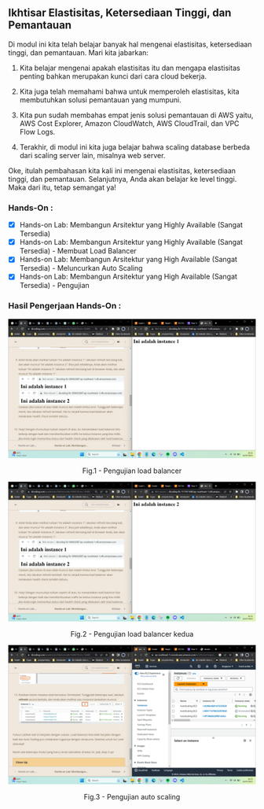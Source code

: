 ## Ikhtisar Elastisitas, Ketersediaan Tinggi, dan Pemantauan

Di modul ini kita telah belajar banyak hal mengenai elastisitas, ketersediaan tinggi, dan pemantauan. Mari kita jabarkan:

1. Kita belajar mengenai apakah elastisitas itu dan mengapa elastisitas penting bahkan merupakan kunci dari cara cloud bekerja. 

2. Kita juga telah memahami bahwa untuk memperoleh elastisitas, kita membutuhkan solusi pemantauan yang mumpuni.

3. Kita pun sudah membahas empat jenis solusi pemantauan di AWS yaitu, AWS Cost Explorer, Amazon CloudWatch, AWS CloudTrail, dan VPC Flow Logs.

4. Terakhir, di modul ini kita juga belajar bahwa scaling database berbeda dari scaling server lain, misalnya web server. 

Oke, itulah pembahasan kita kali ini mengenai elastisitas, ketersediaan tinggi, dan pemantauan. Selanjutnya, Anda akan belajar ke level tinggi. Maka dari itu, tetap semangat ya!

### Hands-On : 
- [x] Hands-on Lab: Membangun Arsitektur yang Highly Available (Sangat Tersedia) 
- [x] Hands-on Lab: Membangun Arsitektur yang Highly Available (Sangat Tersedia) - Membuat Load Balancer
- [x] Hands-on Lab: Membangun Arsitektur yang High Available (Sangat Tersedia) - Meluncurkan Auto Scaling
- [x] Hands-on Lab: Membangun Arsitektur yang High Available (Sangat Tersedia) - Pengujian

### Hasil Pengerjaan Hands-On :

<div align="center">
<img src="./image/Hands-On-8-1.png" alt="Pengujian load balancer"/>
<p> Fig.1 - Pengujian load balancer </p>

<img src="./image/Hands-On-8-2.png" alt="Pengujian load balancer kedua"/>
<p> Fig.2 - Pengujian load balancer kedua </p>

<img src="./image/Hands-On-8-3.png" alt="Pengujian auto scaling"/>
<p> Fig.3 - Pengujian auto scaling <p>
</div>
